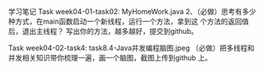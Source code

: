 学习笔记
Task week04-01-task02: MyHomeWork.java
2、（必做）思考有多少种方式，在main函数启动一个新线程，运行一个方法，拿到这
个方法的返回值后，退出主线程？
写出你的方法，越多越好，提交到github。

Task week04-02-task4: task8.4-Java并发编程脑图.jpeg
（必做）把多线程和并发相关知识带你梳理一遍，画一个脑图，截图上传到github
上。